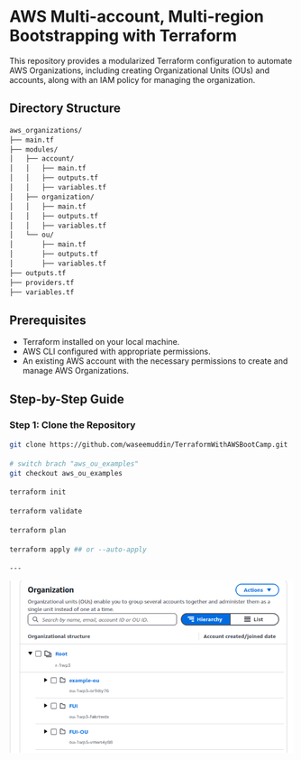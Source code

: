 # AWS Multi-account, Multi-region Bootstrapping with Terraform

This repository provides a modularized Terraform configuration to automate AWS Organizations, including creating Organizational Units (OUs) and accounts, along with an IAM policy for managing the organization.

## Directory Structure

```bash
aws_organizations/
├── main.tf
├── modules/
│   ├── account/
│   │   ├── main.tf
│   │   ├── outputs.tf
│   │   ├── variables.tf
│   ├── organization/
│   │   ├── main.tf
│   │   ├── outputs.tf
│   │   ├── variables.tf
│   └── ou/
│       ├── main.tf
│       ├── outputs.tf
│       ├── variables.tf
├── outputs.tf
├── providers.tf
├── variables.tf

```

## Prerequisites

- Terraform installed on your local machine.
- AWS CLI configured with appropriate permissions.
- An existing AWS account with the necessary permissions to create and manage AWS Organizations.

## Step-by-Step Guide

### Step 1: Clone the Repository

```sh
git clone https://github.com/waseemuddin/TerraformWithAWSBootCamp.git

# switch brach "aws_ou_examples"
git checkout aws_ou_examples

terraform init

terraform validate

terraform plan

terraform apply ## or --auto-apply

---
```

![efs img-01](ou-lab03/images/aws_ou.png)
